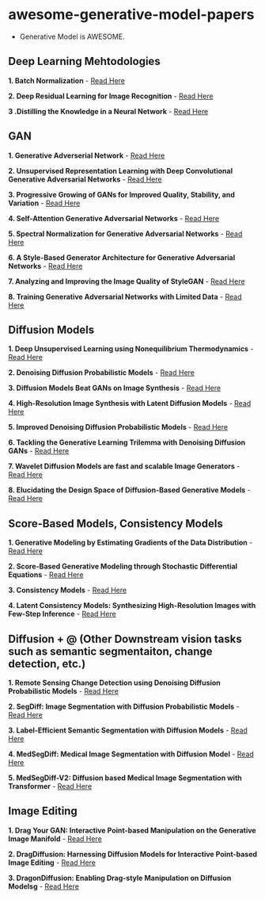 awesome-generative-model-papers
====================
- Generative Model is AWESOME.
  
Deep Learning Mehtodologies
-----
**1. Batch Normalization** - [Read Here](https://arxiv.org/abs/1502.03167)

**2. Deep Residual Learning for Image Recognition** - [Read Here](https://www.cv-foundation.org/openaccess/content_cvpr_2016/papers/He_Deep_Residual_Learning_CVPR_2016_paper.pdf)

**3 .Distilling the Knowledge in a Neural Network** - [Read Here](https://arxiv.org/abs/1502.03167)

GAN
-----------------
**1. Generative Adverserial Network** - [Read Here](https://arxiv.org/abs/1406.2661)

**2. Unsupervised Representation Learning with Deep Convolutional Generative Adversarial Networks** - [Read Here](https://arxiv.org/abs/1511.06434)

**3. Progressive Growing of GANs for Improved Quality, Stability, and Variation** - [Read Here](https://research.nvidia.com/sites/default/files/pubs/2017-10_Progressive-Growing-of/karras2018iclr-paper.pdf)

**4. Self-Attention Generative Adversarial Networks** - [Read Here](https://arxiv.org/abs/1805.08318)

**5. Spectral Normalization for Generative Adversarial Networks** - [Read Here](https://arxiv.org/abs/1802.05957)

**6. A Style-Based Generator Architecture for Generative Adversarial Networks** - [Read Here](https://arxiv.org/abs/1812.04948)

**7. Analyzing and Improving the Image Quality of StyleGAN** - [Read Here](https://arxiv.org/abs/1912.04958)

**8. Training Generative Adversarial Networks with Limited Data** - [Read Here](https://arxiv.org/abs/2006.06676)


Diffusion Models
-------
**1. Deep Unsupervised Learning using Nonequilibrium Thermodynamics** - [Read Here](https://arxiv.org/abs/1503.03585)

**2. Denoising Diffusion Probabilistic Models** - [Read Here](https://arxiv.org/abs/2006.11239)

**3. Diffusion Models Beat GANs on Image Synthesis** - [Read Here](https://arxiv.org/abs/2105.05233)

**4. High-Resolution Image Synthesis with Latent Diffusion Models** - [Read Here](https://arxiv.org/abs/2112.10752)

**5. Improved Denoising Diffusion Probabilistic Models** - [Read Here](https://arxiv.org/abs/2102.09672)

**6. Tackling the Generative Learning Trilemma with Denoising Diffusion GANs** - [Read Here](https://arxiv.org/abs/2112.07804)

**7. Wavelet Diffusion Models are fast and scalable Image Generators** - [Read Here](https://arxiv.org/abs/2211.16152)

**8. Elucidating the Design Space of Diffusion-Based Generative Models** - [Read Here](https://arxiv.org/abs/2206.00364)

Score-Based Models, Consistency Models 
----
**1. Generative Modeling by Estimating Gradients of the Data Distribution** - [Read Here](https://arxiv.org/abs/1907.05600) 

**2. Score-Based Generative Modeling through Stochastic Differential Equations** - [Read Here](https://arxiv.org/abs/2011.13456)

**3. Consistency Models** - [Read Here](https://arxiv.org/abs/2303.01469)

**4. Latent Consistency Models: Synthesizing High-Resolution Images with Few-Step Inference** - [Read Here](https://arxiv.org/abs/2310.04378)

Diffusion + @ (Other Downstream vision tasks such as semantic segmentaiton, change detection, etc.)
--- 
**1. Remote Sensing Change Detection using Denoising Diffusion Probabilistic Models** - [Read Here](https://arxiv.org/abs/2206.11892)

**2. SegDiff: Image Segmentation with Diffusion Probabilistic Models** - [Read Here](https://arxiv.org/abs/2112.00390)

**3. Label-Efficient Semantic Segmentation with Diffusion Models** - [Read Here](https://arxiv.org/abs/2112.03126)

**4. MedSegDiff: Medical Image Segmentation with Diffusion Model** - [Read Here](https://arxiv.org/abs/2301.11798)

**5. MedSegDiff-V2: Diffusion based Medical Image Segmentation with Transformer** - [Read Here](https://arxiv.org/abs/2301.11798)

Image Editing 
----
**1. Drag Your GAN: Interactive Point-based Manipulation on the Generative Image Manifold** - [Read Here](https://arxiv.org/abs/2305.10973)

**2. DragDiffusion: Harnessing Diffusion Models for Interactive Point-based Image Editing** - [Read Here](https://arxiv.org/abs/2306.14435)

**3. DragonDiffusion: Enabling Drag-style Manipulation on Diffusion Modelsg** - [Read Here](https://arxiv.org/abs/2307.02421)
